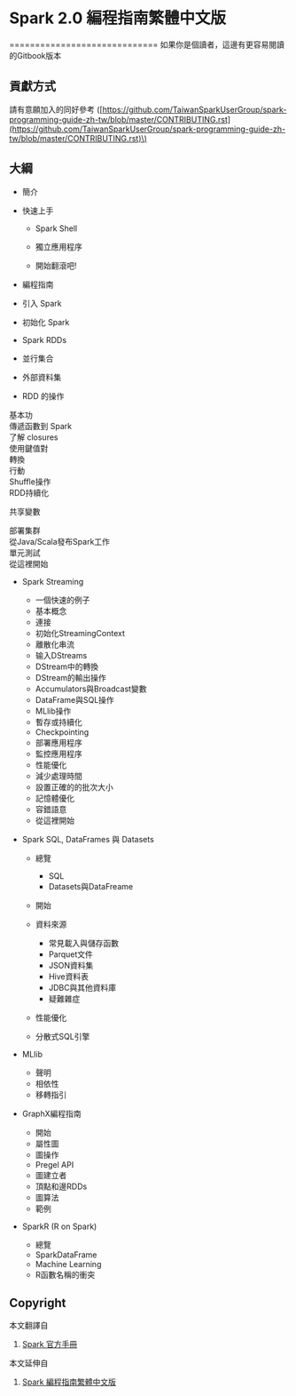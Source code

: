 # Spark 2.0 編程指南繁體中文版

============================= 如果你是個讀者，這邊有更容易閱讀的Gitbook版本

## 貢獻方式

請有意願加入的同好參考 \([https://github.com/TaiwanSparkUserGroup/spark-programming-guide-zh-tw/blob/master/CONTRIBUTING.rst](https://github.com/TaiwanSparkUserGroup/spark-programming-guide-zh-tw/blob/master/CONTRIBUTING.rst)\)

## 大綱

* 簡介

* 快速上手

  * Spark Shell

  * 獨立應用程序

  * 開始翻滾吧!



* 編程指南
* 引入 Spark
* 初始化 Spark
* Spark RDDs
* 並行集合
* 外部資料集
* RDD 的操作

基本功  
傳遞函數到 Spark  
了解 closures  
使用鍵值對  
轉換  
行動  
Shuffle操作  
RDD持續化

共享變數

部署集群  
從Java/Scala發布Spark工作  
單元測試  
從這裡開始

* Spark Streaming
  * 一個快速的例子
  * 基本概念
  * 連接
  * 初始化StreamingContext
  * 離散化串流
  * 输入DStreams
  * DStream中的轉換
  * DStream的輸出操作
  * Accumulators與Broadcast變數
  * DataFrame與SQL操作
  * MLlib操作
  * 暫存或持續化
  * Checkpointing
  * 部署應用程序
  * 監控應用程序
  * 性能優化
  * 減少處理時間
  * 設置正確的的批次大小
  * 記憶體優化
  * 容錯語意
  * 從這裡開始


* Spark SQL, DataFrames 與 Datasets
  * 總覽
    * SQL
    * Datasets與DataFreame

  * 開始
  * 資料來源
    * 常見載入與儲存函數
    * Parquet文件
    * JSON資料集
    * Hive資料表
    * JDBC與其他資料庫
    * 疑難雜症



  * 性能優化

  * 分散式SQL引擎



* MLlib
  * 聲明
  * 相依性
  * 移轉指引


* GraphX編程指南
  * 開始
  * 屬性圖
  * 圖操作
  * Pregel API
  * 圖建立者
  * 頂點和邊RDDs
  * 圖算法
  * 範例


* SparkR \(R on Spark\)
  * 總覽
  * SparkDataFrame
  * Machine Learning
  * R函數名稱的衝突


## Copyright

本文翻譯自

1. [Spark 官方手冊](http://spark.apache.org/docs/latest/sql-programming-guide.html)

本文延伸自

1. [Spark 編程指南繁體中文版](https://www.gitbook.com/book/taiwansparkusergroup/spark-programming-guide-zh-tw/details)



